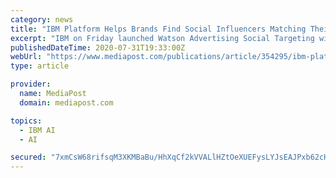 ```yaml
---
category: news
title: "IBM Platform Helps Brands Find Social Influencers Matching Their Values"
excerpt: "IBM on Friday launched Watson Advertising Social Targeting with Influential, a new platform that uses AI to help brands identify influencers who best align with their brand values. The new ..."
publishedDateTime: 2020-07-31T19:33:00Z
webUrl: "https://www.mediapost.com/publications/article/354295/ibm-platform-helps-brands-find-social-influencers.html"
type: article

provider:
  name: MediaPost
  domain: mediapost.com

topics:
  - IBM AI
  - AI

secured: "7xmCsW68rifsqM3XKMBaBu/HhXqCf2kVVALlHZtOeXUEFysLYJsEAJPxb62cHbEdzZTmOu1Qw4iGyO0nfZanvcL/hQ1Egxd5uGwCSq7FJeC66FdWJOBeO2Z75YlQUinMX/vS1Zo0meUeczJKTt9lPVFyjBP1ISla/qkojdDFbo7VaRLlTsshDQ4oiQHjYHYgHQfJ5oJGUZfElDldefrP4/Kaqz8flRprGtTpPAy0JDTeg2Rx8JBNToim4GZ4NmQadi6rVJf91UUT1QG8Ksi0uT9hJFmPohU9uy7F232XG7+OhyLVvgt8Kv/VByyZVg4Y+N5earBQYa7ZlGacmfOL2g==;XrYRJNe2vg/HW2ybEAdUvg=="
---
```


